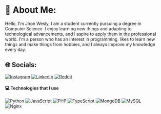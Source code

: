 # 💫 About Me:

Hello, I'm Jhon Wesly, I am a student currently pursuing a degree in Computer Science. I enjoy learning new things and adapting to technological advancements, and I aspire to apply them in the professional world. I'm a person who has an interest in programming, likes to learn new things and make things from hobbies, and I always improve my knowledge every day.

## 🌐 Socials:
[![Instagram](https://img.shields.io/badge/Instagram-%23E1306C.svg?logo=Instagram&logoColor=white)](https://instagram.com/jhonwesly.s) [![LinkedIn](https://img.shields.io/badge/LinkedIn-%230077B5.svg?logo=linkedin&logoColor=white)](https://www.linkedin.com/in/jhon-wesly-329318224/) [![Reddit](https://img.shields.io/badge/Reddit-%23FF4500.svg?logo=Reddit&logoColor=white)](https://reddit.com/user/Quick_Handle_3733)

#### 💻 Technologies that I use
![Python](https://img.shields.io/badge/python-3670A0?style=for-the-badge&logo=python&logoColor=ffdd54) ![JavaScript](https://img.shields.io/badge/javascript-%23323330.svg?style=for-the-badge&logo=javascript&logoColor=%23F7DF1E) ![PHP](https://img.shields.io/badge/php-%23777BB4.svg?style=for-the-badge&logo=php&logoColor=white) ![TypeScript](https://img.shields.io/badge/typescript-%23007ACC.svg?style=for-the-badge&logo=typescript&logoColor=white) ![MongoDB](https://img.shields.io/badge/MongoDB-%234ea94b.svg?style=for-the-badge&logo=mongodb&logoColor=white) ![MySQL](https://img.shields.io/badge/mysql-%2300f.svg?style=for-the-badge&logo=mysql&logoColor=white) ![Nginx](https://img.shields.io/badge/nginx-%23009639.svg?style=for-the-badge&logo=nginx&logoColor=white)
